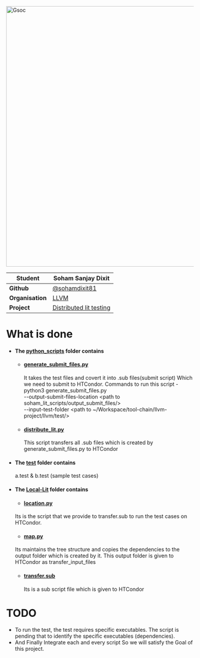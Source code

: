 <img width="700" alt="Gsoc" src="https://user-images.githubusercontent.com/84951816/130228946-b6d7c953-161d-409d-b6f6-ab92b653fd82.png" align="center" >

| **Student** | Soham Sanjay Dixit |
| --- | --- |
| **Github** | [@sohamdixit81](http://github.com/sohamdixit81)  |
| **Organisation**  | [LLVM](https://llvm.org/)  |
| **Project** | [Distributed lit testing](https://summerofcode.withgoogle.com/projects/#5185044001325056) | 

# What is done
- #### The [python_scripts](https://github.com/sohamdixit81/Distribute-llvm-lit/tree/master/python_scripts) folder contains
      
    
   - #### [ generate_submit_files.py](https://github.com/sohamdixit81/Distribute-llvm-lit/blob/master/python_scripts/generate_submit_files.py)
     It takes the test files and covert it into .sub files(submit script) Which we need to submit to HTCondor.
     Commands to run this script -
                       python3 generate_submit_files.py \
                       --output-submit-files-location <path to soham_lit_scripts/output_submit_files/> \
                       --input-test-folder <path to ~/Workspace/tool-chain/llvm-project/llvm/test/>
   - #### [distribute_lit.py](https://github.com/sohamdixit81/Distribute-llvm-lit/blob/master/python_scripts/distribute_lit.py)
     This script transfers all .sub files which is created by generate_submit_files.py to HTCondor
  
 - #### The [test](https://github.com/sohamdixit81/Distribute-llvm-lit/tree/master/tests) folder contains                   
    a.test & b.test (sample test cases)    
  
  - #### The [Local-Lit](https://github.com/sohamdixit81/Distribute-llvm-lit/tree/master/Local-Lit) folder contains
    - #### [ location.py](https://github.com/sohamdixit81/Distribute-llvm-lit/blob/master/Local-Lit/location.py)
     Its is the script that we provide to transfer.sub to run the test cases on HTCondor.
            
    - #### [map.py](https://github.com/sohamdixit81/Distribute-llvm-lit/blob/master/Local-Lit/map.py)
     Its maintains the tree structure and copies the dependencies to the output folder which is created by it. 
     This output folder is given to HTCondor as transfer_input_files
                  
    - #### [transfer.sub](https://github.com/sohamdixit81/Distribute-llvm-lit/blob/master/Local-Lit/transfer.sub)
      Its is a sub script file which is given to HTCondor
                   
                   
# TODO

  - To run the test, the test requires specific executables. The script is pending that to identify the specific executables (dependencies).
  - And Finally Integrate each and every script So we will satisfy the Goal of this project.

